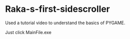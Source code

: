 # Raka-s-first-sidescroller
Used a tutorial video to understand the basics of PYGAME.


Just click MainFile.exe
